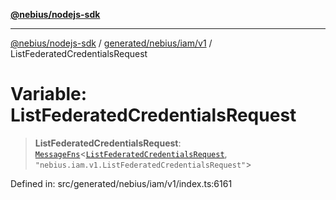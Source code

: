 [**@nebius/nodejs-sdk**](../../../../../README.md)

***

[@nebius/nodejs-sdk](../../../../../README.md) / [generated/nebius/iam/v1](../README.md) / ListFederatedCredentialsRequest

# Variable: ListFederatedCredentialsRequest

> **ListFederatedCredentialsRequest**: [`MessageFns`](../../../../../runtime/protos/core/interfaces/MessageFns.md)\<[`ListFederatedCredentialsRequest`](../interfaces/ListFederatedCredentialsRequest.md), `"nebius.iam.v1.ListFederatedCredentialsRequest"`\>

Defined in: src/generated/nebius/iam/v1/index.ts:6161
